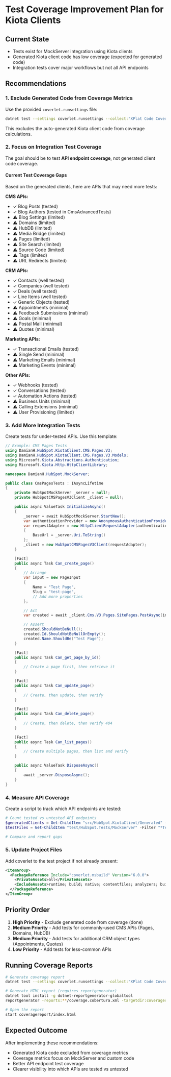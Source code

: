 # Test Coverage Improvement Plan for Kiota Clients

## Current State
- Tests exist for MockServer integration using Kiota clients
- Generated Kiota client code has low coverage (expected for generated code)
- Integration tests cover major workflows but not all API endpoints

## Recommendations

### 1. Exclude Generated Code from Coverage Metrics

Use the provided `coverlet.runsettings` file:

```bash
dotnet test --settings coverlet.runsettings --collect:"XPlat Code Coverage"
```

This excludes the auto-generated Kiota client code from coverage calculations.

### 2. Focus on Integration Test Coverage

The goal should be to test **API endpoint coverage**, not generated client code coverage.

#### Current Test Coverage Gaps

Based on the generated clients, here are APIs that may need more tests:

**CMS APIs:**
- ✓ Blog Posts (tested)
- ✓ Blog Authors (tested in CmsAdvancedTests)
- ⚠️ Blog Settings (limited)
- ⚠️ Domains (limited)
- ⚠️ HubDB (limited)
- ⚠️ Media Bridge (limited)
- ⚠️ Pages (limited)
- ⚠️ Site Search (limited)
- ⚠️ Source Code (limited)
- ⚠️ Tags (limited)
- ⚠️ URL Redirects (limited)

**CRM APIs:**
- ✓ Contacts (well tested)
- ✓ Companies (well tested)
- ✓ Deals (well tested)
- ✓ Line Items (well tested)
- ✓ Generic Objects (tested)
- ⚠️ Appointments (minimal)
- ⚠️ Feedback Submissions (minimal)
- ⚠️ Goals (minimal)
- ⚠️ Postal Mail (minimal)
- ⚠️ Quotes (minimal)

**Marketing APIs:**
- ✓ Transactional Emails (tested)
- ⚠️ Single Send (minimal)
- ⚠️ Marketing Emails (minimal)
- ⚠️ Marketing Events (minimal)

**Other APIs:**
- ✓ Webhooks (tested)
- ✓ Conversations (tested)
- ✓ Automation Actions (tested)
- ⚠️ Business Units (minimal)
- ⚠️ Calling Extensions (minimal)
- ⚠️ User Provisioning (limited)

### 3. Add More Integration Tests

Create tests for under-tested APIs. Use this template:

```csharp
// Example: CMS Pages Tests
using DamianH.HubSpot.KiotaClient.CMS.Pages.V3;
using DamianH.HubSpot.KiotaClient.CMS.Pages.V3.Models;
using Microsoft.Kiota.Abstractions.Authentication;
using Microsoft.Kiota.Http.HttpClientLibrary;

namespace DamianH.HubSpot.MockServer;

public class CmsPagesTests : IAsyncLifetime
{
    private HubSpotMockServer _server = null!;
    private HubSpotCMSPagesV3Client _client = null!;

    public async ValueTask InitializeAsync()
    {
        _server = await HubSpotMockServer.StartNew();
        var authenticationProvider = new AnonymousAuthenticationProvider();
        var requestAdapter = new HttpClientRequestAdapter(authenticationProvider)
        {
            BaseUrl = _server.Uri.ToString()
        };
        _client = new HubSpotCMSPagesV3Client(requestAdapter);
    }

    [Fact]
    public async Task Can_create_page()
    {
        // Arrange
        var input = new PageInput
        {
            Name = "Test Page",
            Slug = "test-page",
            // Add more properties
        };

        // Act
        var created = await _client.Cms.V3.Pages.SitePages.PostAsync(input);

        // Assert
        created.ShouldNotBeNull();
        created.Id.ShouldNotBeNullOrEmpty();
        created.Name.ShouldBe("Test Page");
    }

    [Fact]
    public async Task Can_get_page_by_id()
    {
        // Create a page first, then retrieve it
    }

    [Fact]
    public async Task Can_update_page()
    {
        // Create, then update, then verify
    }

    [Fact]
    public async Task Can_delete_page()
    {
        // Create, then delete, then verify 404
    }

    [Fact]
    public async Task Can_list_pages()
    {
        // Create multiple pages, then list and verify
    }

    public async ValueTask DisposeAsync()
    {
        await _server.DisposeAsync();
    }
}
```

### 4. Measure API Coverage

Create a script to track which API endpoints are tested:

```powershell
# Count tested vs untested API endpoints
$generatedClients = Get-ChildItem "src/HubSpot.KiotaClient/Generated" -Recurse -Filter "*Client.cs"
$testFiles = Get-ChildItem "test/HubSpot.Tests/MockServer" -Filter "*Tests.cs"

# Compare and report gaps
```

### 5. Update Project Files

Add coverlet to the test project if not already present:

```xml
<ItemGroup>
  <PackageReference Include="coverlet.msbuild" Version="6.0.0">
    <PrivateAssets>all</PrivateAssets>
    <IncludeAssets>runtime; build; native; contentfiles; analyzers; buildtransitive</IncludeAssets>
  </PackageReference>
</ItemGroup>
```

## Priority Order

1. **High Priority** - Exclude generated code from coverage (done)
2. **Medium Priority** - Add tests for commonly-used CMS APIs (Pages, Domains, HubDB)
3. **Medium Priority** - Add tests for additional CRM object types (Appointments, Quotes)
4. **Low Priority** - Add tests for less-common APIs

## Running Coverage Reports

```bash
# Generate coverage report
dotnet test --settings coverlet.runsettings --collect:"XPlat Code Coverage"

# Generate HTML report (requires reportgenerator)
dotnet tool install -g dotnet-reportgenerator-globaltool
reportgenerator -reports:**/coverage.cobertura.xml -targetdir:coveragereport -reporttypes:Html

# Open the report
start coveragereport/index.html
```

## Expected Outcome

After implementing these recommendations:
- Generated Kiota code excluded from coverage metrics
- Coverage metrics focus on MockServer and custom code
- Better API endpoint test coverage
- Clearer visibility into which APIs are tested vs untested
